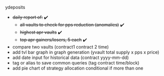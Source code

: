 ydeposits
- ~~daily report of:~~ :heavy_check_mark:
  - ~~all vaults to check for pps reduction (anomalies)~~ :heavy_check_mark:
  - ~~highest apr vaults~~ :heavy_check_mark:
  - ~~top apr gainers/losers, 5 each~~ :heavy_check_mark:
- compare two vaults (contract1 contract 2 time)
- add tvl bar graph in graph generation (yvault total supply x pps x price)
- add date input for historical data (contract yyyy-mm-dd)
- tag or alias to save common queries (tag contract time/block)
- add pie chart of strategy allocation conditional if more than one
